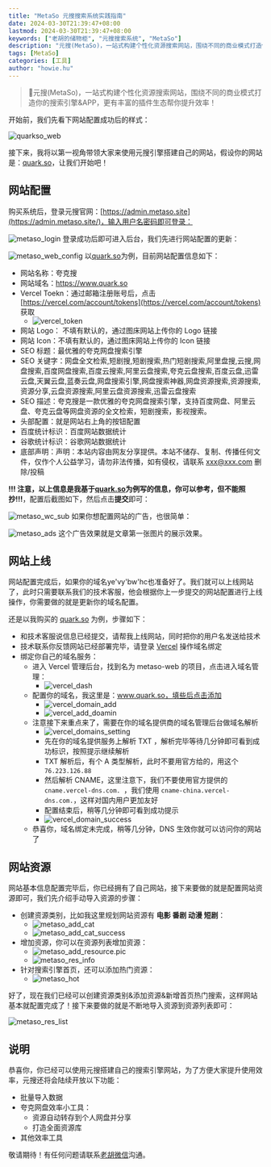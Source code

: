 ```yaml
---
title: "MetaSo 元搜搜索系统实践指南"
date: 2024-03-30T21:39:47+08:00
lastmod: 2024-03-30T21:39:47+08:00
keywords: ["老胡的储物柜", "元搜搜索系统", "MetaSo"]
description: "元搜(MetaSo)，一站式构建个性化资源搜索网站，围绕不同的商业模式打造你的搜索引擎&APP，更有丰富的插件生态帮你提升效率！"
tags: [MetaSo]
categories: [工具]
author: "howie.hu"
---
```



> 👏元搜(MetaSo)，一站式构建个性化资源搜索网站，围绕不同的商业模式打造你的搜索引擎&APP，更有丰富的插件生态帮你提升效率！

开始前，我们先看下网站配置成功后的样式：

![quarkso_web](https://images-1252557999.file.myqcloud.com/uPic/quarkso_web.png)

接下来，我将以第一视角带领大家来使用元搜引擎搭建自己的网站，假设你的网站是：[quark.so](https://www.quark.so)，让我们开始吧！

## 网站配置

购买系统后，登录元搜官网：[https://admin.metaso.site](https://admin.metaso.site/)，输入用户名密码即可登录：

![metaso_login](https://images-1252557999.file.myqcloud.com/uPic/metaso_login.jpg)
登录成功后即可进入后台，我们先进行网站配置的更新：

![metaso_web_config](https://images-1252557999.file.myqcloud.com/uPic/metaso_web_config.jpg)
以[quark.so](https://www.quark.so)为例，目前网站配置信息如下：

- 网站名称：夸克搜
- 网站域名：https://www.quark.so
- Vercel Toekn：通过邮箱注册账号后，点击 [https://vercel.com/account/tokens](https://vercel.com/account/tokens) 获取
	- ![vercel_token](https://images-1252557999.file.myqcloud.com/uPic/vercel_token.jpg)
- 网站 Logo： 不填有默认的，通过图床网站上传你的 Logo 链接
- 网站 Icon：不填有默认的，通过图床网站上传你的 Icon 链接
- SEO 标题：最优雅的夸克网盘搜索引擎
- SEO 关键字：网盘全文检索,短剧搜,短剧搜索,热门短剧搜索,阿里盘搜,云搜,网盘搜索,百度网盘搜索,百度云搜索,阿里云盘搜索,夸克云盘搜索,百度云盘,迅雷云盘,天翼云盘,蓝奏云盘,网盘搜索引擎,网盘搜索神器,网盘资源搜索,资源搜索,资源分享,云盘资源搜索,阿里云盘资源搜索,迅雷云盘搜索
- SEO 描述：夸克搜是一款优雅的夸克网盘搜索引擎，支持百度网盘、阿里云盘、夸克云盘等网盘资源的全文检索，短剧搜索，影视搜索。
- 头部配置：就是网站右上角的按钮配置
- 百度统计标识：百度网站数据统计
- 谷歌统计标识：谷歌网站数据统计
- 底部声明：声明：本站内容由网友分享提供。本站不储存、复制、传播任何文件，仅作个人公益学习，请勿非法传播，如有侵权，请联系 xxx@xxx.com 删除/投稿

**!!! 注意，以上信息是我基于[quark.so](https://www.quark.so)为例写的信息，你可以参考，但不能照抄!!!**，配置后截图如下，然后点击**提交**即可：

![metaso_wc_sub](https://images-1252557999.file.myqcloud.com/uPic/metaso_wc_sub.jpg)
如果你想配置网站的广告，也很简单：

![metaso_ads](https://images-1252557999.file.myqcloud.com/uPic/metaso_ads.jpg)
这个广告效果就是文章第一张图片的展示效果。

## 网站上线

网站配置完成后，如果你的域名ye'vy'bw'hc也准备好了。我们就可以上线网站了，此时只需要联系我们的技术客服，他会根据你上一步提交的网站配置进行上线操作，你需要做的就是更新你的域名配置。

还是以我购买的 [quark.so](https://www.quark.so) 为例，步骤如下：

- 和技术客服说信息已经提交，请帮我上线网站，同时把你的用户名发送给技术
- 技术联系你反馈网站已经部署完毕，请登录 [Vercel](https://vercel.com/dashboard) 操作域名绑定
- 绑定你自己的域名服务：
	- 进入 Vercel 管理后台，找到名为 metaso-web 的项目，点击进入域名管理：
		- ![vercel_dash](https://images-1252557999.file.myqcloud.com/uPic/vercel_dash.jpg)
	- 配置你的域名，我这里是：www.quark.so，填些后点击添加
		- ![vercel_domain_add](https://images-1252557999.file.myqcloud.com/uPic/vercel_domain_add.jpg)
		- ![vercel_add_doamin](https://images-1252557999.file.myqcloud.com/uPic/vercel_add_doamin.jpg)
	- 注意接下来重点来了，需要在你的域名提供商的域名管理后台做域名解析
		- ![vercel_domains_setting](https://images-1252557999.file.myqcloud.com/uPic/vercel_domains_setting.jpg)
		- 先在你的域名提供服务上解析 TXT ，解析完毕等待几分钟即可看到成功标识，按照提示继续解析
		- TXT 解析后，有个 A 类型解析，此时不要用官方给的，用这个 `76.223.126.88`
		- 然后解析 CNAME，这里注意下，我们不要使用官方提供的 `cname.vercel-dns.com. `，我们使用 `cname-china.vercel-dns.com.`，这样对国内用户更加友好
		- 配置结束后，稍等几分钟即可看到成功提示
		- ![vercel_domain_success](https://images-1252557999.file.myqcloud.com/uPic/vercel_domain_success.jpg)
	- 恭喜你，域名绑定未完成，稍等几分钟，DNS 生效你就可以访问你的网站了

## 网站资源

网站基本信息配置完毕后，你已经拥有了自己网站，接下来要做的就是配置网站资源即可，我们先介绍手动导入资源的步骤：

- 创建资源类别，比如我这里规划网站资源有 **电影 番剧 动漫 短剧**：
	- ![metaso_add_cat](https://images-1252557999.file.myqcloud.com/uPic/metaso_add_cat.jpg)
	- ![metaso_add_cat_success](https://images-1252557999.file.myqcloud.com/uPic/metaso_add_cat_success.jpg)
- 增加资源，你可以在资源列表增加资源：
	- ![metaso_add_resource.pic](https://images-1252557999.file.myqcloud.com/uPic/metaso_add_resource.pic.jpg)
	- ![metaso_res_info](https://images-1252557999.file.myqcloud.com/uPic/metaso_res_info.jpg)
- 针对搜索引擎首页，还可以添加热门资源：
	- ![metaso_hot](https://images-1252557999.file.myqcloud.com/uPic/metaso_hot.jpg)

好了，现在我们已经可以创建资源类别&添加资源&新增首页热门搜索，这样网站基本就配置完成了！接下来要做的就是不断地导入资源到资源列表即可：

![metaso_res_list](https://images-1252557999.file.myqcloud.com/uPic/metaso_res_list.jpg)

## 说明

恭喜你，你已经可以使用元搜搭建自己的搜索引擎网站，为了方便大家提升使用效率，元搜还将会陆续开放以下功能：

- 批量导入数据
- 夸克网盘效率小工具：
	- 资源自动转存到个人网盘并分享
	- 打造全面资源库
- 其他效率工具

敬请期待！有任何问题请联系[老胡微信](![66070b82c77af](https://img.fre123.com/i/2024/03/30/66070b82c77af.png))沟通。
